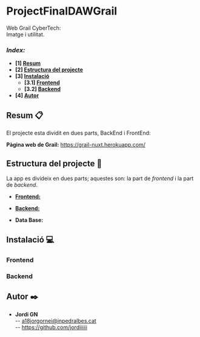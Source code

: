 # ProjectFinalDAWGrail

Web Grail CyberTech:    
Imatge i utilitat.     

### _Index:_
* **[1]  [Resum](#resum-)**
* **[2]  [Estructura del projecte](#estructura-del-projecte-)**
* **[3] [Instalació](#instalació-)**
	* **[3.1] [Frontend](#frontend)**
	* **[3.2] [Backend](#backend)**
* **[4]  [Autor](#autor-)**

## Resum 📋

El projecte esta dividit en dues parts, BackEnd i FrontEnd:

**Pàgina web de Grail:** https://grail-nuxt.herokuapp.com/  

## Estructura del projecte 📐

La app es divideix en dues parts; aquestes son: la part de _frontend_ i la part de _backend_.

- **[Frontend:](./frontend "Frontend folder")**  

- **[Backend:](./backend "Backend folder")**  

- **Data Base:**   

## Instalació 💻

### Frontend

### Backend

## Autor ✒️

- **Jordi GN**   
-- a18jorgornei@inpedralbes.cat   
-- https://github.com/jordiiiiii  

